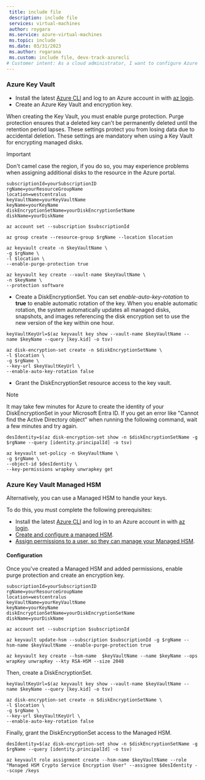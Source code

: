 ```yaml
---
 title: include file
 description: include file
 services: virtual-machines
 author: roygara
 ms.service: azure-virtual-machines
 ms.topic: include
 ms.date: 03/31/2023
 ms.author: rogarana
 ms.custom: include file, devx-track-azurecli
# Customer intent: As a cloud administrator, I want to configure Azure Key Vault and Disk Encryption Set with purge protection and auto key rotation, so that I can securely manage encryption keys for my managed disks and protect against accidental data loss.
---
```

### Azure Key Vault

- Install the latest [Azure CLI](/cli/azure/install-az-cli2) and log to an Azure account in with [az login](/cli/azure/reference-index).
- Create an Azure Key Vault and encryption key.

When creating the Key Vault, you must enable purge protection. Purge protection ensures that a deleted key can't be permanently deleted until the retention period lapses. These settings protect you from losing data due to accidental deletion. These settings are mandatory when using a Key Vault for encrypting managed disks.

> [!IMPORTANT]
> Don't camel case the region, if you do so, you may experience problems when assigning additional disks to the resource in the Azure portal.

```azurecli
subscriptionId=yourSubscriptionID
rgName=yourResourceGroupName
location=westcentralus
keyVaultName=yourKeyVaultName
keyName=yourKeyName
diskEncryptionSetName=yourDiskEncryptionSetName
diskName=yourDiskName

az account set --subscription $subscriptionId

az group create --resource-group $rgName --location $location

az keyvault create -n $keyVaultName \
-g $rgName \
-l $location \
--enable-purge-protection true 

az keyvault key create --vault-name $keyVaultName \
-n $keyName \
--protection software
```

- Create a DiskEncryptionSet. You can set *enable-auto-key-rotation* to **true** to enable automatic rotation of the key. When you enable automatic rotation, the system automatically updates all managed disks, snapshots, and images referencing the disk encryption set to use the new version of the key within one hour.

```azurecli
keyVaultKeyUrl=$(az keyvault key show --vault-name $keyVaultName --name $keyName --query [key.kid] -o tsv)

az disk-encryption-set create -n $diskEncryptionSetName \
-l $location \
-g $rgName \
--key-url $keyVaultKeyUrl \
--enable-auto-key-rotation false
```

- Grant the DiskEncryptionSet resource access to the key vault. 

> [!NOTE]
> It may take few minutes for Azure to create the identity of your DiskEncryptionSet in your Microsoft Entra ID. If you get an error like "Cannot find the Active Directory object" when running the following command, wait a few minutes and try again.

```azurecli
desIdentity=$(az disk-encryption-set show -n $diskEncryptionSetName -g $rgName --query [identity.principalId] -o tsv)

az keyvault set-policy -n $keyVaultName \
-g $rgName \
--object-id $desIdentity \
--key-permissions wrapkey unwrapkey get
```

### Azure Key Vault Managed HSM

Alternatively, you can use a Managed HSM to handle your keys.

To do this, you must complete the following prerequisites:

- Install the latest [Azure CLI](/cli/azure/install-az-cli2) and log in to an Azure account in with [az login](/cli/azure/reference-index).
- [Create and configure a managed HSM](/azure/key-vault/managed-hsm/quick-create-cli).
- [Assign permissions to a user, so they can manage your Managed HSM](/azure/key-vault/managed-hsm/role-management).

#### Configuration

Once you've created a Managed HSM and added permissions, enable purge protection and create an encryption key.

```azurecli
subscriptionId=yourSubscriptionID
rgName=yourResourceGroupName
location=westcentralus
keyVaultName=yourKeyVaultName
keyName=yourKeyName
diskEncryptionSetName=yourDiskEncryptionSetName
diskName=yourDiskName
    
az account set --subscription $subscriptionId
    
az keyvault update-hsm --subscription $subscriptionId -g $rgName --hsm-name $keyVaultName --enable-purge-protection true
    
az keyvault key create --hsm-name  $keyVaultName --name $keyName --ops wrapKey unwrapKey --kty RSA-HSM --size 2048
```

Then, create a DiskEncryptionSet.

```azurecli
keyVaultKeyUrl=$(az keyvault key show --vault-name $keyVaultName --name $keyName --query [key.kid] -o tsv)
    
az disk-encryption-set create -n $diskEncryptionSetName \
-l $location \
-g $rgName \
--key-url $keyVaultKeyUrl \
--enable-auto-key-rotation false
```

Finally, grant the DiskEncryptionSet access to the Managed HSM.

```azurecli
desIdentity=$(az disk-encryption-set show -n $diskEncryptionSetName -g $rgName --query [identity.principalId] -o tsv)
    
az keyvault role assignment create --hsm-name $keyVaultName --role "Managed HSM Crypto Service Encryption User" --assignee $desIdentity --scope /keys
```
